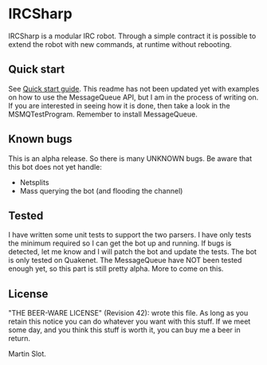 IRCSharp
========
IRCSharp is a modular IRC robot. Through a simple contract it is possible to extend the robot  with new commands, at runtime without rebooting.

Quick start
----------
See [Quick start guide](https://bitbucket.org/msl0t/ircsharp/wiki/Home). This readme has not been updated yet with examples on how to use the MessageQueue API, but I am in the process of writing on. If you are interested in seeing how it is done, then take a look in the MSMQTestProgram. Remember to install MessageQueue.

Known bugs
----------
This is an alpha release. So there is many UNKNOWN bugs. Be aware that this bot does not yet handle:

+ Netsplits
+ Mass querying the bot (and flooding the channel)

Tested
------

I have written some unit tests to support the two parsers. I have only tests the minimum required so I can get the bot up and running. If bugs is detected, let me know and I will patch the bot and update the tests.
The bot is only tested on Quakenet.
The MessageQueue have NOT been tested enough yet, so this part is still pretty alpha. More to come on this.

License
-------
 "THE BEER-WARE LICENSE" (Revision 42):
 <msl0t> wrote this file. As long as you retain this notice you can do whatever you want with this stuff. If we meet some day, and you think this stuff is worth it, you can buy me a beer in return.

Martin Slot.
